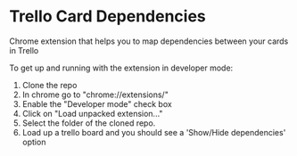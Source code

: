 # Trello Card Dependencies
Chrome extension that helps you to map dependencies between your cards in Trello

To get up and running with the extension in developer mode:
1. Clone the repo
1. In chrome go to "chrome://extensions/"
1. Enable the "Developer mode" check box
1. Click on "Load unpacked extension..."
1. Select the folder of the cloned repo.
1. Load up a trello board and you should see a 'Show/Hide dependencies' option
